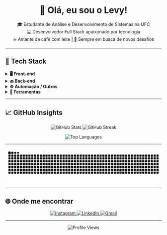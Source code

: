 <h1 align="center">👋 Olá, eu sou o Levy!</h1>

<p align="center">
  🎓 Estudante de Análise e Desenvolvimento de Sistemas na UFC<br>
  💻 Desenvolvedor Full Stack apaixonado por tecnologia<br>
  ☕ Amante de café com leite | 🚀 Sempre em busca de novos desafios
</p>

---

## 🧰 Tech Stack

<details>
  <summary><strong>🖥️ Front-end</strong></summary>
  <p align="center">
    <img src="https://img.shields.io/badge/HTML5-E34F26?style=for-the-badge&logo=html5&logoColor=white">
    <img src="https://img.shields.io/badge/CSS3-1572B6?style=for-the-badge&logo=css3&logoColor=white">
    <img src="https://img.shields.io/badge/JavaScript-F7DF1E?style=for-the-badge&logo=javascript&logoColor=black">
    <img src="https://img.shields.io/badge/TypeScript-007ACC?style=for-the-badge&logo=typescript&logoColor=white">
    <img src="https://img.shields.io/badge/React-20232a?style=for-the-badge&logo=react&logoColor=61DAFB">
    <img src="https://img.shields.io/badge/Next.js-000000?style=for-the-badge&logo=next.js&logoColor=white">
    <img src="https://img.shields.io/badge/shadcn/ui-%23000000.svg?style=for-the-badge">
  </p>
</details>

<details>
  <summary><strong>🔙 Back-end</strong></summary>
  <p align="center">
    <img src="https://img.shields.io/badge/Node.js-339933?style=for-the-badge&logo=node.js&logoColor=white">
    <img src="https://img.shields.io/badge/Express-000000?style=for-the-badge&logo=express&logoColor=white">
    <img src="https://img.shields.io/badge/PostgreSQL-4169E1?style=for-the-badge&logo=postgresql&logoColor=white">
  </p>
</details>

<details>
  <summary><strong>⚙️ Automação / Outros</strong></summary>
  <p align="center">
    <img src="https://img.shields.io/badge/Python-3776AB?style=for-the-badge&logo=python&logoColor=white">
    <img src="https://img.shields.io/badge/n8n-0B5E87?style=for-the-badge&logo=n8n&logoColor=white">
    <img src="https://img.shields.io/badge/Typebot-9146FF?style=for-the-badge">
  </p>
</details>

<details>
  <summary><strong>🧰 Ferramentas</strong></summary>
  <p align="center">
    <img src="https://img.shields.io/badge/Git-F05033?style=for-the-badge&logo=git&logoColor=white">
    <img src="https://img.shields.io/badge/GitHub-181717?style=for-the-badge&logo=github&logoColor=white">
    <img src="https://img.shields.io/badge/VS%20Code-007ACC?style=for-the-badge&logo=visual-studio-code&logoColor=white">
  </p>
</details>

---

## 📈 GitHub Insights

<p align="center">
  <img src="https://github-readme-stats.vercel.app/api?username=levyrodrigues23&theme=radical&show_icons=true&hide_border=false&include_all_commits=true" width="48%" alt="GitHub Stats">
  <img src="https://github-readme-streak-stats.herokuapp.com/?user=levyrodrigues23&theme=radical&hide_border=false" width="48%" alt="GitHub Streak">
</p>

<p align="center">
  <img src="https://github-readme-stats.vercel.app/api/top-langs/?username=levyrodrigues23&theme=radical&hide_border=false&layout=compact" width="48%" alt="Top Languages">
</p>

---



<p align="center">
  <img src="https://github.com/levyrodrigues23/levyrodrigues23/blob/output/github-contribution-grid-snake.svg" alt="Snake animation" />
</p>

---

## 🌐 Onde me encontrar

<p align="center">
  <a href="https://instagram.com/rodrigues_jlevy">
    <img src="https://img.shields.io/badge/Instagram-%23E4405F.svg?style=for-the-badge&logo=Instagram&logoColor=white" alt="Instagram">
  </a>
  <a href="https://www.linkedin.com/in/jos%C3%A9-levy-rodrigues-da-silva-47015a301">
    <img src="https://img.shields.io/badge/LinkedIn-%230077B5.svg?style=for-the-badge&logo=linkedin&logoColor=white" alt="LinkedIn">
  </a>
  <a href="mailto:joselevyrodrigues23@gmail.com">
    <img src="https://img.shields.io/badge/Gmail-D14836?style=for-the-badge&logo=gmail&logoColor=white" alt="Gmail">
  </a>
</p>

---

<p align="center">
  <img src="https://komarev.com/ghpvc/?username=levyrodrigues23&color=blue&style=flat" alt="Profile Views">
</p>
